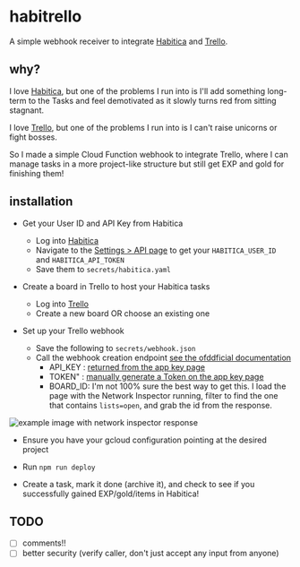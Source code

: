 # habitrello
A simple webhook receiver to integrate [Habitica](https://habitica.com/) and [Trello](https://trello.com).

## why?

I love [Habitica](https://habitica.com/), but one of the problems I run into is I'll add something long-term to the Tasks and feel demotivated as it slowly turns red from sitting stagnant.

I love [Trello](https://trello.com), but one of the problems I run into is I can't raise unicorns or fight bosses.

So I made a simple Cloud Function webhook to integrate Trello, where I can manage tasks in a more project-like structure but still get EXP and gold for finishing them!

## installation

- Get your User ID and API Key from Habitica
  - Log into [Habitica](https://habitica.com/)
  - Navigate to the [Settings > API page](https://habitica.com/user/settings/api) to get your ``HABITICA_USER_ID`` and ``HABITICA_API_TOKEN``
  - Save them to ``secrets/habitica.yaml``

- Create a board in Trello to host your Habitica tasks
  - Log into [Trello](https://trello.com)
  - Create a new board OR choose an existing one

- Set up your Trello webhook
  - Save the following to ``secrets/webhook.json``
  - Call the webhook creation endpoint [see the ofddficial documentation](https://developer.atlassian.com/cloud/trello/guides/rest-api/webhooks/)
    - API_KEY : [returned from the app key page](https://trello.com/app-key/)
    - TOKEN" : [manually generate a Token on the app key page](https://trello.com/app-key/)
    - BOARD_ID: I'm not 100% sure the best way to get this.  I load the page with the Network Inspector running, filter to find the one that contains ``lists=open``, and grab the id from the response.

![example image with network inspector response](https://i.imgur.com/msw6laE.png)


- Ensure you have your gcloud configuration pointing at the desired project

- Run ``npm run deploy``

- Create a task, mark it done (archive it), and check to see if you successfully gained EXP/gold/items in Habitica!

## TODO
- [ ] comments!!
- [ ] better security (verify caller, don't just accept any input from anyone)
